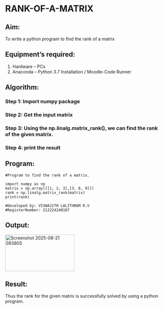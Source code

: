 # RANK-OF-A-MATRIX
## Aim:
To write a python program to find the rank of a matrix
## Equipment’s required:
1. 	Hardware – PCs
2. 	Anaconda – Python 3.7 Installation / Moodle-Code Runner
## Algorithm:
### Step 1: Import numpy package
### Step 2: Get the input matrix
### Step 3: Using the np.linalg.matrix_rank(), we can find the rank of the given matrix.
### Step 4: print the result
## Program:
```
#Program to find the rank of a matrix.

import numpy as np
matrix = np.array([[1, 2, 3],[3, 6, 9]])
rank = np.linalg.matrix_rank(matrix)
print(rank)

#Developed by: VISWAJITH LALITHRAM R.V
#RegisterNumber: 212224240187
```
## Output:

<img width="223" height="118" alt="Screenshot 2025-08-21 093805" src="https://github.com/user-attachments/assets/4406f2de-f054-4874-bc09-8cc7748fb057" />


## Result:
Thus the rank for the given matrix is successfully solved by  using a python program.


